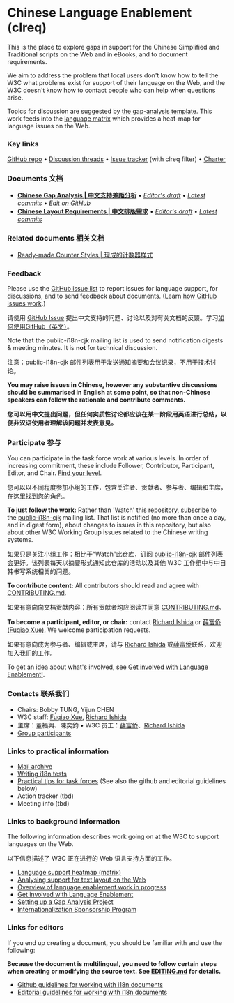# Chinese Language Enablement (clreq)

This is the place to explore gaps in support for the Chinese Simplified and Traditional scripts on the Web and in eBooks, and to document requirements.

We aim to address the problem that local users don't know how to tell the W3C what problems exist for support of their language on the Web, and the W3C doesn't know how to contact people who can help when questions arise.

Topics for discussion are suggested by [the gap-analysis template](https://www.w3.org/International/i18n-activity/templates/gap-analysis/gap-analysis_template.html). This work feeds into the [language matrix](https://www.w3.org/International/typography/gap-analysis/language-matrix.html) which provides a heat-map for language issues on the Web.


### Key links
[GitHub repo](https://github.com/w3c/clreq) • [Discussion threads](https://github.com/w3c/clreq/issues) • [Issue tracker](https://www.w3.org/International/i18n-activity/textlayout/?filter=clreq) (with clreq filter) • [Charter](https://www.w3.org/International/clreq/charter/)


### Documents 文档
- [**Chinese Gap Analysis | 中文支持差距分析**](https://www.w3.org/TR/clreq-gap) • [*Editor's draft*](https://www.w3.org/International/clreq/gap-analysis/) • [*Latest commits*](https://github.com/w3c/clreq/commits/gh-pages/gap-analysis/index.html) • [*Edit on GitHub*](https://github.com/w3c/clreq/labels/doc%3Aclreq)
- [**Chinese Layout Requirements | 中文排版需求**](https://www.w3.org/TR/clreq) • [*Editor's draft*](https://www.w3.org/International/clreq/) • [*Latest commits*](https://github.com/w3c/clreq/commits/gh-pages/index.html)


### Related documents 相关文档
- [Ready-made Counter Styles | 现成的计数器样式](https://www.w3.org/TR/predefined-counter-styles/)


### Feedback
Please use the [GitHub issue list](https://github.com/w3c/clreq/issues) to report issues for language support, for discussions, and to send feedback about documents. (Learn [how GitHub issues work](https://www.w3.org/International/i18n-activity/guidelines/issues.html).)

请使用 [GitHub Issue](https://github.com/w3c/clreq/issues) 提出中文支持的问题、讨论以及对有关文档的反馈。学习[如何使用GitHub（英文）](https://www.w3.org/International/i18n-activity/guidelines/issues.html)。

Note that the public-i18n-cjk mailing list is used to send notification digests & meeting minutes. It is **not** for technical discussion.

注意：public-i18n-cjk 邮件列表用于发送通知摘要和会议记录，不用于技术讨论。

**You may raise issues in Chinese, however any substantive discussions should be summarised in English at some point, so that non-Chinese speakers can follow the rationale and contribute comments.**

**您可以用中文提出问题，但任何实质性讨论都应该在某一阶段用英语进行总结，以便非汉语使用者理解该问题并发表意见。**


### Participate 参与
You can participate in the task force work at various levels. In order of increasing commitment, these include Follower, Contributor, Participant, Editor, and Chair. [Find your level](https://www.w3.org/International/i18n-drafts/pages/task_force_roles).

您可以以不同程度参加小组的工作，包含关注者、贡献者、参与者、编辑和主席，[在这里找到您的角色](https://www.w3.org/International/i18n-drafts/pages/task_force_roles)。

**To just follow the work:** Rather than 'Watch' this repository, [subscribe](mailto:public-i18n-cjk-request@w3.org?subject=subscribe) to the [public-i18n-cjk](https://lists.w3.org/Archives/Public/public-i18n-cjk/) mailing list. That list is notified (no more than once a day, and in digest form), about changes to issues in this repository, but also about other W3C Working Group issues related to the Chinese writing systems.

如果只是关注小组工作：相比于“Watch”此仓库，订阅 [public-i18n-cjk](https://lists.w3.org/Archives/Public/public-i18n-cjk/) 邮件列表会更好。该列表每天以摘要形式通知此仓库的活动以及其他 W3C 工作组中与中日韩书写系统相关的问题。

**To contribute content:** All contributors should read and agree with [CONTRIBUTING.md](CONTRIBUTING.md).

如果有意向向文档贡献内容：所有贡献者均应阅读并同意 [CONTRIBUTING.md](CONTRIBUTING.md)。

**To become a participant, editor, or chair:** contact [Richard Ishida](mailto:ishida@w3.org) or [薛富侨 (Fuqiao Xue)](mailto:xfq@w3.org). We welcome participation requests.

如果有意向成为参与者、编辑或主席，请与 [Richard Ishida](mailto:ishida@w3.org) 或[薛富侨](mailto:xfq@w3.org)联系，欢迎加入我们的工作。

To get an idea about what's involved, see  [Get involved with Language Enablement!](https://www.w3.org/International/i18n-drafts/pages/languagedev_participation). 



### Contacts 联系我们

- Chairs: Bobby TUNG, Yijun CHEN
- W3C staff: [Fuqiao Xue](mailto:xfq@w3.org), [Richard Ishida](mailto:ishida@w3.org)
- 主席：董福興、陳奕鈞 • W3C 员工：[薛富侨](mailto:xfq@w3.org)、[Richard Ishida](mailto:ishida@w3.org)
- [Group participants](https://www.w3.org/groups/tf/i18n-clreq/participants)


### Links to practical information
- [Mail archive](https://lists.w3.org/Archives/Public/public-i18n-cjk/)
- [Writing i18n tests](https://github.com/w3c/i18n-activity/wiki/Writing-i18n-tests)
- [Practical tips for task forces](https://www.w3.org/International/i18n-activity/guidelines/process.html) (See also the github and editorial guidelines below)
- Action tracker (tbd)
- Meeting info (tbd)


### Links to background information
The following information describes work going on at the W3C to support languages on the Web.

以下信息描述了 W3C 正在进行的 Web 语言支持方面的工作。

- [Language support heatmap (matrix)](https://www.w3.org/International/typography/gap-analysis/language-matrix.html)
- [Analysing support for text layout on the Web](https://www.w3.org/International/i18n-drafts/nav/languagedev)
- [Overview of language enablement work in progress](https://www.w3.org/International/i18n-drafts/nav/languagedev)
- [Get involved with Language Enablement](https://www.w3.org/International/i18n-drafts/pages/languagedev_participation)
- [Setting up a Gap Analysis Project](https://github.com/w3c/typography/wiki/Setting-up-a-Gap-Analysis-Project)
- [Internationalization Sponsorship Program](https://www.w3.org/International/sponsorship/)


### Links for editors
If you end up creating a document, you should be familiar with and use the following:

**Because the document is multilingual, you need to follow certain steps when creating or modifying the source text. See [EDITING.md](https://w3c.github.io/clreq/EDITING) for details.**

- [Github guidelines for working with i18n documents](https://www.w3.org/International/i18n-activity/guidelines/github)
- [Editorial guidelines for working with i18n documents](https://www.w3.org/International/i18n-activity/guidelines/editing)
